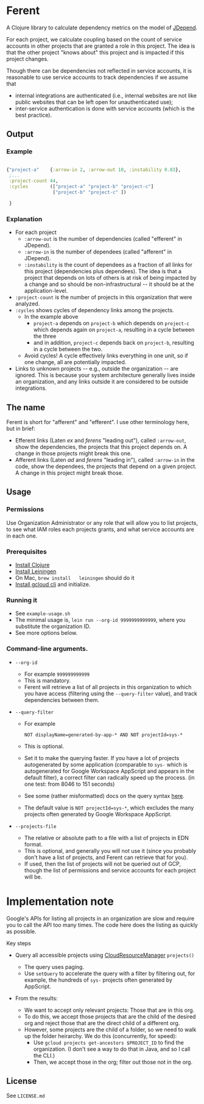 # Ferent

A Clojure library to calculate dependency metrics   on the model
of [JDepend](https://github.com/clarkware/jdepend).

For each project, we calculate coupling based on the count of service accounts in other projects that are granted a
role in this project. The idea is that the other project "knows about"
this project and is impacted if this project changes.

Though there can be dependencies not reflected in service accounts, it is reasonable to use service accounts to track
dependencies if we assume that

* internal integrations are authenticated
  (i.e., internal websites are not like public websites that can be left open for unauthenticated use);
* inter-service authentication is done with service accounts (which is the best practice).

## Output

### Example

```clojure

{"project-a"    {:arrow-in 2, :arrow-out 10, :instability 0.83},
 ;...
 :project-count 44,
 :cycles        (["project-a" "project-b" "project-c"]
                 ["project-b" "project-c" ]) 

 }
```

### Explanation

* For each project
    * `:arrow-out` is the number of dependencies (called "efferent" in JDepend).
    * `:arrow-in` is the number of dependees (called "afferent" in JDepend).
    * `:instability` is the count of dependees as a fraction of all links for this project
      (dependencies plus dependees). The idea is that a project that depends on lots of others is at risk of being
      impacted by a change and so should be non-infrastructural -- it should be at the application-level.
* `:project-count` is the number of projects in this organization that were analyzed.
* `:cycles` shows cycles of dependency links among the projects.
    * In the example above
        * `project-a` depends on `project-b`
          which depends on `project-c` which depends again on `project-a`, resulting in a cycle between the three
        * and in addition, `project-c` depends back on `project-b`, resulting in a cycle between the two.
    * Avoid cycles! A cycle effectively links everything in one unit, so if one change, all are potentially impacted.
* Links to unknown projects -- e.g., outside the organization -- are ignored. This is because your system architecture
  generally lives inside an organization, and any links outside it are considered to be outside integrations.

## The name

Ferent is short for "afferent" and "efferent". I use other terminology here, but in brief:

* Efferent links (Laten _ex_ and _ferens_ "leading out"), called `:arrow-out`, show the dependencies, the projects that
  this project depends on. A change in those projects might break this one.
* Afferent links (Laten _ad_ and _ferens_ "leading in"), called `:arrow-in` in the code, show the dependees, the
  projects that depend on a given project. A change in this project might break those.

## Usage

### Permissions

Use Organization Administrator or any role that will allow you to list projects,
to see what IAM roles each projects grants, and what service accounts are in each one.

### Prerequisites

* [Install Clojure](https://clojure.org/guides/install_clojure)
* [Install Leiningen](https://leiningen.org/)
* On Mac, `brew install   leiningen` should do it
* [Install gcloud cli](https://cloud.google.com/sdk/docs/install) and initialize.

### Running it
* See `example-usage.sh`
* The minimal usage is, `lein run --org-id 9999999999999`, where you substitute the organization ID.
* See more options below.

### Command-line arguments.

* `--org-id`
    * For example `999999999999`
    * This is mandatory.
    * Ferent will retrieve a list of all projects in this organization to which you have access (filtering using
      the `--query-filter` value), and track dependencies between them.
* `--query-filter`
    * For example

      `NOT displayName=generated-by-app-* AND NOT projectId=sys-*`

    * This is optional.
    * Set it to make the querying faster. If you have a lot of 
      projects autogenerated by some application (comparable to `sys-` which is autogenerated for Google Workspace
      AppScript and appears in the default filter), a correct filter can radically speed up the process.
      (in one test: from 8046 to 151 seconds)
    * See some (rather misformatted) docs on the query
      syntax [here](https://cloud.google.com/workflows/docs/reference/googleapis/cloudresourcemanager/v3/projects/search).
    * The default value is `NOT projectId=sys-*`, which excludes the many projects often generated by Google Workspace
      AppScript.

* `--projects-file`
    * The relative or absolute path to a file with a list of projects in EDN format.
    * This is optional, and generally you will not use it
      (since you probably don't have a list of projects, and Ferent can retrieve that for you).
    * If used, then the list of projects will not be queried out of GCP, though the list of permissions and service
      accounts for each project will be.

# Implementation note

Google's APIs for listing all projects in an organization are slow and require you to call the API too many times. The
code here does the listing as quickly as possible. 

Key steps

* Query all accessible projects using [CloudResourceManager][1]
  `projects()`
    * The query uses paging.
    * Use `setQuery` to accelerate the query with a filter by filtering out, for example, the hundreds of `sys-`
      projects often generated by AppScript.

* From the results:
    * We want to accept only relevant projects: Those that are in this org.
    * To do this, we accept those projects that are the child of the desired org and 
     reject those that are the direct child of a different org.
    * However, some projects are the child of a folder, so we need to walk 
     up the folder heirarchy. We do this (concurrently, for speed): 
      * Use
             `gcloud projects get-ancestors $PROJECT_ID`
             to find the organization.
        (I don't see a way to do that in Java, and so I call the CLI.)
      * Then, we accept those in the org; filter out those not in the org.

[1]: https://cloud.google.com/java/docs/reference/google-cloud-resourcemanager/latest/com.google.cloud.resourcemanager.v3
 

## License

See `LICENSE.md`